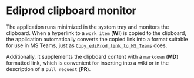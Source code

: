 # Ediprod clipboard monitor

The application runs minimized in the system tray and monitors the clipboard. When a hyperlink to a `work item` (**WI**) is copied to the clipboard, the application automatically converts the copied link into a format suitable for use in MS Teams, just as [`Copy_ediProd_link_to_MS_Teams`](https://devops.wisetechglobal.com/wtg/CargoWise/_wiki/wikis/CargoWise.wiki/2481/Use-Work-Item-Links-in-MS-Teams) does.

Additionally, it supplements the clipboard content with a `markdown` (**MD**) formatted link, which is convenient for inserting into a wiki or in the description of a `pull request` (**PR**).
